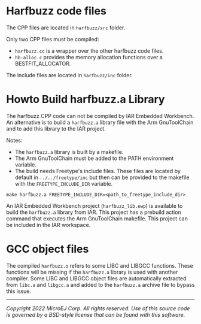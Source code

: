 <!--
	Markdown
-->

# Harfbuzz code files

The CPP files are located in `harfbuzz/src` folder. 

Only two CPP files must be compiled:
- `harfbuzz.cc` is a wrapper over the other harfbuzz code files.
- `hb-alloc.c` provides the memory allocation functions over a BESTFIT_ALLOCATOR.

The include files are located in `harfbuzz/inc` folder.

# Howto Build harfbuzz.a Library

The harfbuzz CPP code can not be compiled by IAR Embedded Workbench. 
An alternative is to build a `harfbuzz.a` library file with the Arm GnuToolChain and to add this library to the IAR project.

Notes:

- The `harfbuzz.a` library is built by a makefile. 
- The Arm GnuToolChain must be added to the PATH environment variable.
- The build needs Freetype's include files. These files are located by default in `../../freetype/inc` but then can be provided to the makefile with the `FREETYPE_INCLUDE_DIR` variable.

`make harfbuzz.a FREETYPE_INCLUDE_DIR=<path_to_freetype_include_dir>`

An IAR Embedded Workbench project (`harfbuzz_lib.ewp`) is available to build the `harfbuzz.a` library from IAR. 
This project has a prebuild action command that executes the Arm GnuToolChain makefile.
This project can be included in the IAR workspace.

# GCC object files

The compiled `harfbuzz.o` refers to some LIBC and LIBGCC functions.
These functions will be missing if the `harfbuzz.a` library is used with another compiler.
Some LIBC and LIBGCC object files are automatically extracted from `libc.a` and `libgcc.a` and added to the `harfbuzz.a` archive file to bypass this issue.

---
_Copyright 2022 MicroEJ Corp. All rights reserved._
_Use of this source code is governed by a BSD-style license that can be found with this software._
